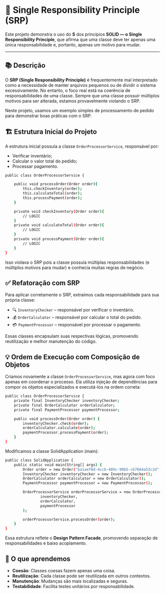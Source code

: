 # 📌 Single Responsibility Principle (SRP)

Este projeto demonstra o uso do **S** dos princípios **SOLID — o Single Responsibility Principle**, que afirma que uma classe deve ter apenas uma única responsabilidade e, portanto, apenas um motivo para mudar.

---

## 📚 Descrição
O **SRP (Single Responsibility Principle)** é frequentemente mal interpretado como a necessidade de manter arquivos pequenos ou de dividir o sistema excessivamente. No entanto, o foco real está na coerência de responsabilidades de uma classe. Sempre que uma classe possuir múltiplos motivos para ser alterada, estamos provavelmente violando o SRP.

Neste projeto, usamos um exemplo simples de processamento de pedido para demonstrar boas práticas com o SRP.

## 🏗️ Estrutura Inicial do Projeto
A estrutura inicial possuía a classe `OrderProcessorService`, responsável por:

- Verificar inventário;
- Calcular o valor total do pedido;
- Processar pagamento.

```bash
public class OrderProcessorService {

    public void processOrder(Order order){
        this.checkInventory(order);
        this.calculateTotal(order);
        this.processPayment(order);
    }

    private void checkInventory(Order order){
        // LOGIC
    }
    private void calculateTotal(Order order){
        // LOGIC
    }
    private void processPayment(Order order){
        // LOGIC
    }
}
```

Isso violava o SRP pois a classe possuía múltiplas responsabilidades (e múltiplos motivos para mudar) e conhecia muitas regras de negócio.

## ✅ Refatoração com SRP
Para aplicar corretamente o SRP, extraímos cada responsabilidade para sua própria classe:

- 🔍 `InventoryChecker` – responsável por verificar o inventário.
- 💰 `OrderCalculator` – responsável por calcular o total do pedido.
- 💳 `PaymentProcessor` – responsável por processar o pagamento.

Essas classes encapsulam suas respectivas lógicas, promovendo reutilização e melhor manutenção do código.

## 💡 Ordem de Execução com Composição de Objetos
Criamos novamente a classe `OrderProcessorService`, mas agora com foco apenas em coordenar o processo. Ela utiliza injeção de dependências para compor os objetos especializados e executá-los na ordem correta:

```bash
public class OrderProcessorService {
    private final InventoryChecker inventoryChecker;
    private final OrderCalculator orderCalculator;
    private final PaymentProcessor paymentProcessor;

    public void processOrder(Order order) {
        inventoryChecker.check(order);
        orderCalculator.calculate(order);
        paymentProcessor.processPayment(order);
    }
}
```

Modificamos a classe SolidApplication (main):

```bash
public class SolidApplication {
    public static void main(String[] args) {
        Order order = new Order("ba1aef0d-4ccb-489c-90b5-cb7664a53c2d", 500);
        InventoryChecker inventoryChecker = new InventoryChecker();
        OrderCalculator orderCalculator = new OrderCalculator();
        PaymentProcessor paymentProcessor = new PaymentProcessor();

        OrderProcessorService orderProcessorService = new OrderProcessorService(
                inventoryChecker,
                orderCalculator,
                paymentProcessor
        );

        orderProcessorService.processOrder(order);
    }
}
```

Essa estrutura reflete o **Design Pattern Facade**, promovendo separação de responsabilidades e baixo acoplamento.

## 🧠 O que aprendemos
- **Coesão**: Classes coesas fazem apenas uma coisa.
- **Reutilização**: Cada classe pode ser reutilizada em outros contextos.
- **Manutenção**: Mudanças são mais localizadas e seguras.
- **Testabilidade**: Facilita testes unitários por responsabilidade.